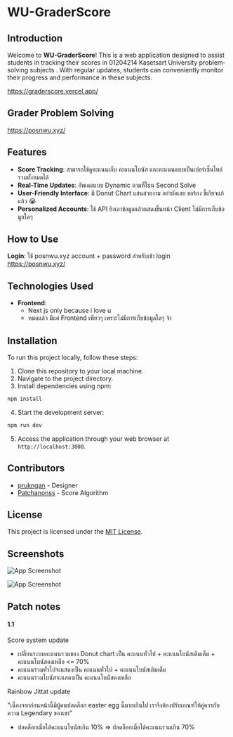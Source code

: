 # WU-GraderScore

## Introduction

Welcome to **WU-GraderScore**! This is a web application designed to assist students in tracking their scores in 01204214 Kasetsart University problem-solving subjects . With regular updates, students can conveniently monitor their progress and performance in these subjects.

https://graderscore.vercel.app/

## Grader Problem Solving
https://posnwu.xyz/

## Features

- **Score Tracking**: สามารถใช้ดูคะแนนเก็บ คะแนนโบนัส และคะแนนแบบเป็นเปอร์เซ็นไทล์รวมทั้งหมดได้
- **Real-Time Updates**: อัพเดตแบบ Dynamic ตามที่ใsน Second Solve 
- **User-Friendly Interface**: มี Donut Chart แสนสวยงาม อย่าบัคเลย ขอร้อง ขี้เกียจแก้แล้ว 😭
- **Personalized Accounts**: ใช้ API ยิงเอาข้อมูลแล้วแสดงขึ้นหน้า Client ไม่มีการเก็บข้อมูลใดๆ

## How to Use

**Login**: ใช้ posnwu.xyz account + password สำหรับเข้า login https://posnwu.xyz/


## Technologies Used

- **Frontend**:
  - Next js only because i love u
  - หมดแล้ว มีแค่ Frontend เพียวๆ เพราะไม่มีการเก็บข้อมูลใดๆ จ้า

## Installation

To run this project locally, follow these steps:

1. Clone this repository to your local machine.
2. Navigate to the project directory.
3. Install dependencies using npm:

```bash
npm install
```

4. Start the development server:

```bash
npm run dev
```

5. Access the application through your web browser at `http://localhost:3000`.

## Contributors

- [prukngan](https://github.com/prukngan) - Designer
- [Patchanonss](https://github.com/Patchanonss) - Score Algorithm

## License

This project is licensed under the [MIT License](LICENSE).
## Screenshots

![App Screenshot](https://cdn.discordapp.com/attachments/900631639288324109/1201937133921636413/image.png?ex=65cba22f&is=65b92d2f&hm=51fa238844edb1d72d313de786af6379aeb192cfa48adae3ed79567b01954176&)

![App Screenshot](https://cdn.discordapp.com/attachments/900631639288324109/1201937321709273179/image.png?ex=65cba25c&is=65b92d5c&hm=ef5e6acbeefea49ccd11efa1e252ce76b1507872a381193cc93ed8356940da96&)

## Patch notes
#### 1.1

Score system update
- เปลี่ยนระบบคะแนนรวมของ Donut chart เป็น คะแนนทั่วไป + คะแนนโบนัสเติมเต็ม + คะแนนโบนัสคงเหลือ <= 70%
- คะแนนรวมทั่วไปจะแสดงเป็น คะแนนทั่วไป + คะแนนโบนัสเติมเต็ม
- คะแนนรวมโบนัสจะแสดงเป็น คะแนนโบนัสคงเหลือ

Rainbow Jittat update

"เนื่องจากก่อนหน้านี้มีผู้คนปลดล็อก easter egg นี้มากเกินไป เราจึงต้องปรับเกณฑ์ให้คู่ควรกับความ Legendary ของเขา"
- ปลดล็อกเมื่อได้คะแนนโบนัสเกิน 10% => ปลดล็อกเมื่อได้คะแนนรวมเกิน 70%

